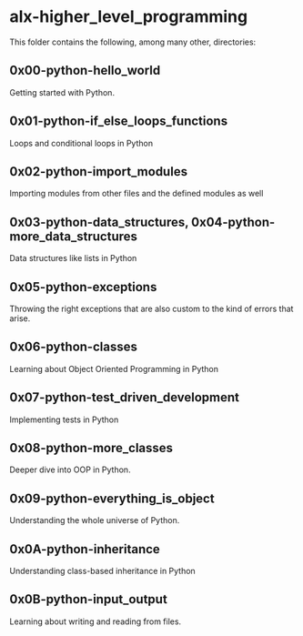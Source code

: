 # alx-higher_level_programming

This folder contains the following, among many other, directories:

## 0x00-python-hello_world

Getting started with Python.

## 0x01-python-if_else_loops_functions

Loops and conditional loops in Python

## 0x02-python-import_modules

Importing modules from other files and the defined modules as well

## 0x03-python-data_structures, 0x04-python-more_data_structures

Data structures like lists in Python

## 0x05-python-exceptions

Throwing the right exceptions that are also custom to the kind of errors that arise.

## 0x06-python-classes

Learning about Object Oriented Programming in Python

## 0x07-python-test_driven_development

Implementing tests in Python

## 0x08-python-more_classes

Deeper dive into OOP in Python.

## 0x09-python-everything_is_object

Understanding the whole universe of Python.

## 0x0A-python-inheritance

Understanding class-based inheritance in Python

## 0x0B-python-input_output

Learning about writing and reading from files.

